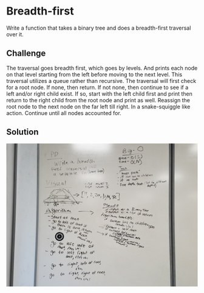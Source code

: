 # Breadth-first
Write a function that takes a binary tree and does a breadth-first traversal over it.

## Challenge
The traversal goes breadth first, which goes by levels. And prints each node on that level starting from the left before moving to the next level. This traversal utilizes a queue rather than recursive.
The traversal will first check for a root node. If none, then return. If not none, then continue to see if a left and/or right child exist. If so, start with the left child first and print then return to the right child from the root node and print as well. Reassign the root node to the next node on the far left till right. In a snake-squiggle like action. Continue until all nodes accounted for.

## Solution
![BreadthFirst](../../assets/breadth_first_traversal.jpg)
